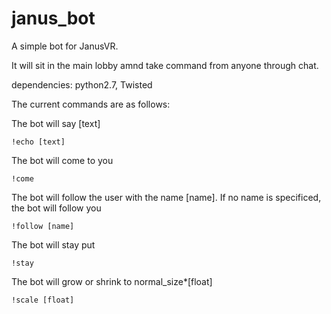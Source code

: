 janus_bot
=========

A simple bot for JanusVR.

It will sit in the main lobby amnd take command from anyone through chat.

dependencies: python2.7, Twisted

The current commands are as follows:

The bot will say [text]

    !echo [text]

The bot will come to you

    !come

The bot will follow the user with the name [name]. If no name is specificed, the bot will follow you

    !follow [name]

The bot will stay put

    !stay

The bot will grow or shrink to normal_size*[float]    

    !scale [float]

